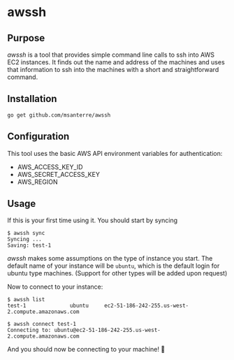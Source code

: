 # awssh

## Purpose
*awssh* is a tool that provides simple command line calls to ssh into AWS EC2 instances. It finds out the name and address of the machines and uses that information to ssh into the machines with a short and straightforward command.

## Installation

```
go get github.com/msanterre/awssh
```

## Configuration

This tool uses the basic AWS API environment variables for authentication:
- AWS_ACCESS_KEY_ID
- AWS_SECRET_ACCESS_KEY
- AWS_REGION

## Usage

If this is your first time using it. You should start by syncing

```
$ awssh sync
Syncing ...
Saving: test-1
```

*awssh* makes some assumptions on the type of instance you start. The default name of your instance will be `ubuntu`, which is the default login for ubuntu type machines. (Support for other types will be added upon request)

Now to connect to your instance:
```
$ awssh list
test-1              ubuntu     ec2-51-186-242-255.us-west-2.compute.amazonaws.com

$ awssh connect test-1
Connecting to: ubuntu@ec2-51-186-242-255.us-west-2.compute.amazonaws.com
```

And you should now be connecting to your machine! 🎉
